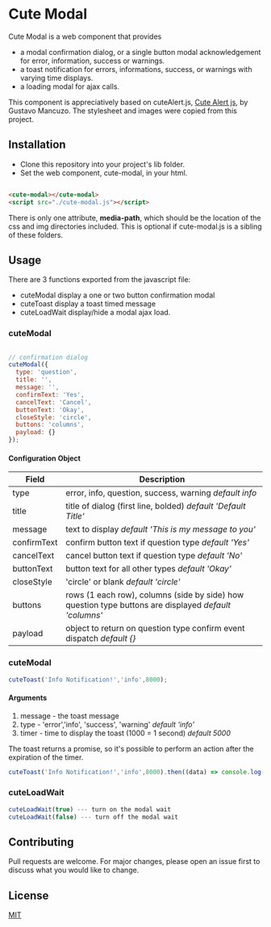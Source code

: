 # Cute Modal

Cute Modal is a web component that provides
- a modal confirmation dialog, or a single button modal acknowledgement for error, information, success or warnings.
- a toast notification for errors, informations, success, or warnings with varying time displays.
- a loading modal for ajax calls.

This component is appreciatively based on cuteAlert.js, [Cute Alert js](https://github.com/gustavosmanc/cute-alert), by Gustavo Mancuzo. The stylesheet and images were copied from this project.

## Installation

- Clone this repository into your project's lib folder.
- Set the web component, cute-modal, in your html.

``` html

<cute-modal></cute-modal>
<script src="./cute-modal.js"></script>
```

There is only one attribute, **media-path**, which should be the location of the css and img directories included. This is optional if cute-modal.js is a sibling of these folders.

## Usage

There are 3 functions exported from the javascript file:
- cuteModal display a one or two button confirmation modal
- cuteToast display a toast timed message
- cuteLoadWait display/hide a modal ajax load.

### cuteModal

```javascript

// confirmation dialog
cuteModal({
  type: 'question',
  title: '',
  message: '',
  confirmText: 'Yes',
  cancelText: 'Cancel',
  buttonText: 'Okay',  
  closeStyle: 'circle',
  buttons: 'columns',
  payload: {}
});
```
#### Configuration Object

| Field | Description |
| --------------- | ----------------------------------- |
| type | error, info, question, success, warning *default info* |
| title | title of dialog (first line, bolded) *default 'Default Title'* |
| message | text to display *default 'This is my message to you'* |
| confirmText | confirm button text if question type *default 'Yes'*|
| cancelText | cancel button text if question type *default 'No'* |
| buttonText | button text for all other types *default 'Okay'* |
| closeStyle | 'circle' or blank *default 'circle'* |
| buttons | rows (1 each row), columns (side by side) how question type buttons are displayed *default 'columns'* |
| payload | object to return on question type confirm event dispatch *default {}*|

### cuteModal

```javascript
cuteToast('Info Notification!','info',8000);
```
#### Arguments
1. message - the toast message
2. type - 'error','info', 'success', 'warning' *default 'info'*
3. timer - time to display the toast (1000 = 1 second) *default 5000*

The toast returns a promise, so it's possible to perform an action after the expiration of the timer.

```javascript
cuteToast('Info Notification!','info',8000).then((data) => console.log(data.message));
```

### cuteLoadWait
```javascript
cuteLoadWait(true) --- turn on the modal wait
cuteLoadWait(false) --- turn off the modal wait
```

## Contributing
Pull requests are welcome. For major changes, please open an issue first to discuss what you would like to change.

## License
[MIT](https://choosealicense.com/licenses/mit/)

